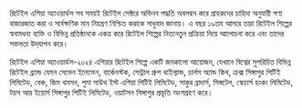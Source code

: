রিটেইল এশিয়া অ্যাওয়ার্ডস সব সময়ই রিটেইল সেক্টরে অভিনব পদ্ধতি অবলম্বন করে গ্রাহকদের চাহিদা অনুযায়ী পণ্য বাজারজাত করা ও সার্বক্ষণিক মান নিয়ন্ত্রণ নিশ্চিত করাকে সাধুবাদ জানায়। এ বছর ১৯তম আসরে তারা রিটেইল শিল্পের স্বনামধন্য ব্যক্তি ও বিভিন্ন প্রতিষ্ঠানকে একত্র করে রিটেইল শিল্পের নিত্যনতুন প্রক্রিয়া নিয়ে আলোচনা করে এবং তাদের সফলতা উদ্‌যাপন করে।

রিটেইল এশিয়া অ্যাওয়ার্ডস-২০২৪ এশিয়ার রিটেইল শিল্পে একটি জমকালো আয়োজন, যেখানে বিশ্বের সুপরিচিত বিভিন্ন রিটেইল ব্র্যান্ড যেমন সেভেন ইলেভেন, বার্কেনস্টক, সেন্ট্রাল গ্রুপ থাইল্যান্ড, চার্লস অ্যান্ড কিথ, ক্রক্স সিঙ্গাপুর পিটিই লিমিটেড, বেঞ্চ, জিম থমসন, পুমা সাউথ ইস্ট এশিয়া পিটিই লিমিটেড, সাকুর ব্রাদার্স, সিঙ্গটেল, স্কেচার্স হংকং লিমিটেড, টয়স আর ইয়োর্স সিঙ্গাপুর পিটিই লিমিটেড, ওয়াটসন সিঙ্গাপুর প্রভৃতি অংশগ্রহণ করে।
